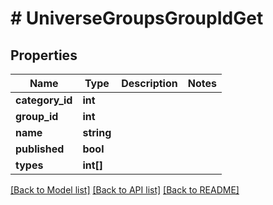 # # UniverseGroupsGroupIdGet

## Properties

Name | Type | Description | Notes
------------ | ------------- | ------------- | -------------
**category_id** | **int** |  |
**group_id** | **int** |  |
**name** | **string** |  |
**published** | **bool** |  |
**types** | **int[]** |  |

[[Back to Model list]](../../README.md#models) [[Back to API list]](../../README.md#endpoints) [[Back to README]](../../README.md)
